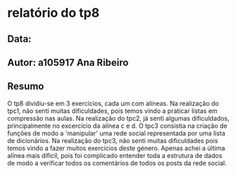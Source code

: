 # relatório do tp8
## Data: 
## Autor: a105917 Ana Ribeiro 
## Resumo

O tp8 dividiu-se em 3 exercícios, cada um com alíneas. 
Na realização do tpc1, não senti muitas dificuldades, pois temos vindo a praticar listas em compressão nas aulas.
Na realização do tpc2, já senti algumas dificuldados, principalmente no excercício da alínea c e d. 
O tpc3 consistia na criação de funções de modo a 'manipular' uma rede social representada por uma lista de dicionários. Na realização do tpc3, não senti muitas dificuldades pois temos vindo a fazer muitos exercícios deste género. Apenas achei a última alínea mais díficil, pois foi complicado entender toda a estrutura de dados de modo a verificar todos os comentários de todos os posts da rede social.
